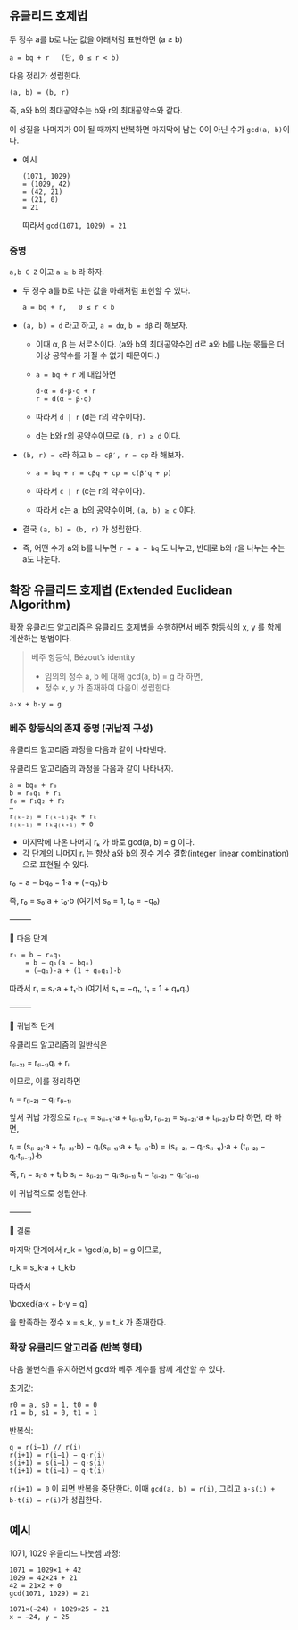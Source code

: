 
## 유클리드 호제법

두 정수 a를 b로 나눈 값을 아래처럼 표현하면 (a ≥ b)

```
a = bq + r   (단, 0 ≤ r < b)
```

다음 정리가 성립한다.

```
(a, b) = (b, r)
```

즉, a와 b의 최대공약수는 b와 r의 최대공약수와 같다.

이 성질을 나머지가 0이 될 때까지 반복하면 마지막에 남는 0이 아닌 수가 `gcd(a, b)`이다.

- 예시

    ```
    (1071, 1029)
    = (1029, 42)
    = (42, 21)
    = (21, 0)
    = 21
    ```

    따라서 `gcd(1071, 1029) = 21`

### 증명

`a,b ∈ Z` 이고 `a ≥ b` 라 하자.

- 두 정수 a를 b로 나눈 값을 아래처럼 표현할 수 있다.

    ```
    a = bq + r,   0 ≤ r < b
    ```

- `(a, b) = d` 라고 하고, `a = dα`, `b = dβ` 라 해보자.
  - 이때 α, β 는 서로소이다. (a와 b의 최대공약수인 d로 a와 b를 나눈 몫들은 더 이상 공약수를 가질 수 없기 때문이다.)

  - `a = bq + r` 에 대입하면

      ```
      d·α = d·β·q + r
      r = d(α − β·q)
      ```

  - 따라서 `d | r` (d는 r의 약수이다).
  - d는 b와 r의 공약수이므로 `(b, r) ≥ d` 이다.

- `(b, r) = c`라 하고 `b = cβ′, r = cρ` 라 해보자.

  - `a = bq + r = cβq + cp = c(β′q + ρ)`
  - 따라서 `c | r` (c는 r의 약수이다).

  - 따라서 c는 a, b의 공약수이며, `(a, b) ≥ c` 이다.

- 결국 `(a, b) = (b, r)` 가 성립한다.

- 즉, 어떤 수가 a와 b를 나누면 `r = a − bq` 도 나누고, 반대로 b와 r을 나누는 수는 a도 나눈다.

## 확장 유클리드 호제법 (Extended Euclidean Algorithm)

확장 유클리드 알고리즘은 유클리드 호제법을 수행하면서 베주 항등식의 x, y 를 함께 계산하는 방법이다.

> 베주 항등식, Bézout’s identity
>
> - 임의의 정수 a, b 에 대해 gcd(a, b) = g 라 하면,
> - 정수 x, y 가 존재하여 다음이 성립한다.

```
a·x + b·y = g
```

### 베주 항등식의 존재 증명 (귀납적 구성)

유클리드 알고리즘 과정을 다음과 같이 나타낸다.

유클리드 알고리즘의 과정을 다음과 같이 나타내자.

```
a = bq₀ + r₀  
b = r₀q₁ + r₁  
r₀ = r₁q₂ + r₂  
⋯  
r₍ₖ₋₂₎ = r₍ₖ₋₁₎qₖ + rₖ  
r₍ₖ₋₁₎ = rₖq₍ₖ₊₁₎ + 0
```

- 마지막에 나온 나머지 rₖ 가 바로 gcd(a, b) = g 이다.
- 각 단계의 나머지 rᵢ 는 항상 a와 b의 정수 계수 결합(integer linear combination) 으로 표현될 수 있다.

r₀ = a − bq₀ = 1·a + (−q₀)·b

즉,
r₀ = s₀·a + t₀·b   (여기서 s₀ = 1,  t₀ = −q₀)

⸻

🔹 다음 단계

```
r₁ = b − r₀q₁
    = b − q₁(a − bq₀)
    = (−q₁)·a + (1 + q₀q₁)·b
```

따라서
r₁ = s₁·a + t₁·b   (여기서 s₁ = −q₁,  t₁ = 1 + q₀q₁)

⸻

🔹 귀납적 단계

유클리드 알고리즘의 일반식은

r₍ᵢ₋₂₎ = r₍ᵢ₋₁₎qᵢ + rᵢ

이므로, 이를 정리하면

rᵢ = r₍ᵢ₋₂₎ − qᵢ·r₍ᵢ₋₁₎

앞서 귀납 가정으로
r₍ᵢ₋₁₎ = s₍ᵢ₋₁₎·a + t₍ᵢ₋₁₎·b,
r₍ᵢ₋₂₎ = s₍ᵢ₋₂₎·a + t₍ᵢ₋₂₎·b 라 하면,
라 하면,

rᵢ = (s₍ᵢ₋₂₎·a + t₍ᵢ₋₂₎·b) − qᵢ(s₍ᵢ₋₁₎·a + t₍ᵢ₋₁₎·b)
    = (s₍ᵢ₋₂₎ − qᵢ·s₍ᵢ₋₁₎)·a + (t₍ᵢ₋₂₎ − qᵢ·t₍ᵢ₋₁₎)·b

즉,
rᵢ = sᵢ·a + tᵢ·b
sᵢ = s₍ᵢ₋₂₎ − qᵢ·s₍ᵢ₋₁₎
tᵢ = t₍ᵢ₋₂₎ − qᵢ·t₍ᵢ₋₁₎

이 귀납적으로 성립한다.

⸻

🔹 결론

마지막 단계에서 r_k = \gcd(a, b) = g 이므로,

r_k = s_k·a + t_k·b

따라서

\boxed{a·x + b·y = g}

을 만족하는 정수 x = s_k,\, y = t_k 가 존재한다.

### 확장 유클리드 알고리즘 (반복 형태)

다음 불변식을 유지하면서 gcd와 베주 계수를 함께 계산할 수 있다.

초기값:

```
r0 = a, s0 = 1, t0 = 0
r1 = b, s1 = 0, t1 = 1
```

반복식:

```
q = r(i−1) // r(i)
r(i+1) = r(i−1) − q·r(i)
s(i+1) = s(i−1) − q·s(i)
t(i+1) = t(i−1) − q·t(i)
```

`r(i+1) = 0` 이 되면 반복을 중단한다.
이때 `gcd(a, b) = r(i)`, 그리고 `a·s(i) + b·t(i) = r(i)`가 성립한다.

## 예시

1071, 1029 유클리드 나눗셈 과정:

```
1071 = 1029×1 + 42
1029 = 42×24 + 21
42 = 21×2 + 0
gcd(1071, 1029) = 21

1071×(−24) + 1029×25 = 21
x = −24, y = 25
```
